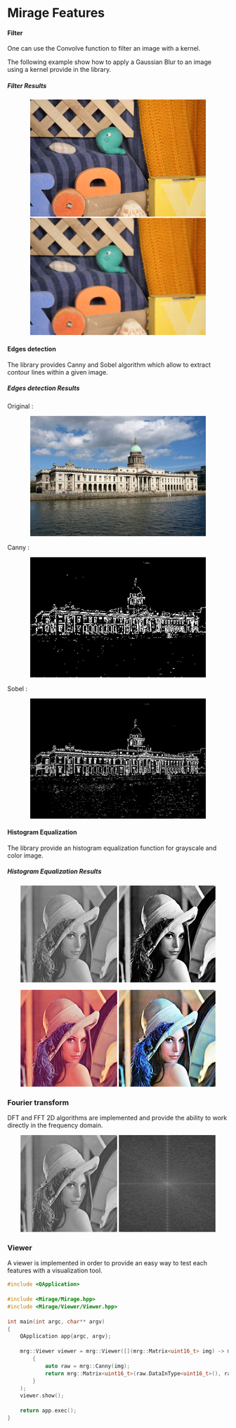# Mirage Features

#### __Filter__ 

One can use the Convolve function to filter an image with a kernel.

The following example show how to apply a Gaussian Blur to an image using 
a kernel provide in the library.

##### Filter Results 

<p align="center">
	<img src="readmefiles/rubberwhale.png" alt="RubberWhale classic"/> <img src="readmefiles/rubberwhale-convolve.png" alt="RubberWhale convolved"/> 
</p>

#### __Edges detection__

The library provides Canny and Sobel algorithm which allow to extract 
contour lines within a given image.

##### Edges detection Results

Original : 

<p align="center">
	<img src="readmefiles/HouseDublin.jpg" alt="Dublin Classic"/> 
</p>

Canny :

<p align="center">
	<img src="readmefiles/HouseDublin-Canny.jpg" alt="Dublin Canny"/> 
</p>

Sobel :

<p align="center">
	<img src="readmefiles/HouseDublin-Sobel.jpg" alt="Dublin Canny"/> 
</p>

#### __Histogram Equalization__

The library provide an histogram equalization function for grayscale and 
color image.

##### Histogram Equalization Results 

<p align="center">
	<img src="readmefiles/lena-gray.jpg" alt="Lena Gray"/> <img src="readmefiles/lena-eq.jpg" alt="Equalized Lena"/>
</p>


<p align="center">
	<img src="samples/lena.png" alt="Lena Gray"/> <img src="readmefiles/lenaC-eq.png" alt="Equalized Lena"/>
</p>

### __Fourier transform__

DFT and FFT 2D algorithms are implemented and provide the ability to work directly 
in the frequency domain.

<p align="center">
	<img src="readmefiles/lena-gray.jpg" alt="Lena Gray"/> <img src="readmefiles/lena-fft.jpg" alt="Lena Gray"/>
</p>

### __Viewer__

A viewer is implemented in order to provide an easy way to test each features with a
 visualization tool.
 
```cpp
#include <QApplication>

#include <Mirage/Mirage.hpp>
#include <Mirage/Viewer/Viewer.hpp>

int main(int argc, char** argv)
{
    QApplication app{argc, argv};

    mrg::Viewer viewer = mrg::Viewer([](mrg::Matrix<uint16_t> img) -> mrg::Matrix<uint16_t>
        {
            auto raw = mrg::Canny(img);
            return mrg::Matrix<uint16_t>(raw.DataInType<uint16_t>(), raw.Width(), raw.Height(), 1);
        }
    );
    viewer.show();

    return app.exec();
}
```